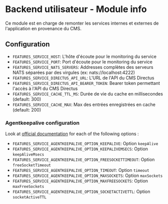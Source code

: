 # Backend utilisateur - Module info
Ce module est en charge de remonter les services internes et externes de l'application en provenance du CMS.

## Configuration
- `FEATURES_SERVICE_HOST`: L'hôte d'écoute pour le monitoring du service
- `FEATURES_SERVICE_PORT`: Port d'écoute pour le monitoring du service
- `FEATURES_SERVICE_NATS_SERVERS`: Addresses complètes des serveurs NATS séparées par des virgules (ex: nats://localhost:4222)
- `FEATURES_SERVICE_DIRECTUS_API_URL`: L'URL de l'API du CMS Directus
- `FEATURES_SERVICE_DIRECTUS_API_BEARER_TOKEN`: Bearer token permettant l'accès à l'API du CMS Directus
- `FEATURES_SERVICE_CACHE_TTL_MS`: Durée de vie du cache en millisecondes (default: 300)
- `FEATURES_SERVICE_CACHE_MAX`: Max des entrées enregistrées en cache (default: 200)

### Agentkeepalive configuration
Look at [official documentation](https://github.com/node-modules/agentkeepalive#new-agentoptions) for each of the following options :
- `FEATURES_SERVICE_AGENTKEEPALIVE_OPTION_KEEPALIVE`: Option `keepAlive`
- `FEATURES_SERVICE_AGENTKEEPALIVE_OPTION_KEEPALIVEMSECS`: Option `keepAliveMsecs`
- `FEATURES_SERVICE_AGENTKEEPALIVE_OPTION_FREESOCKETTIMEOUT`: Option `freeSocketTimeout`
- `FEATURES_SERVICE_AGENTKEEPALIVE_OPTION_TIMEOUT`: Option `timeout`
- `FEATURES_SERVICE_AGENTKEEPALIVE_OPTION_MAXSOCKETS`: Option `maxSockets`
- `FEATURES_SERVICE_AGENTKEEPALIVE_OPTION_MAXFREESOCKETS`: Option `maxFreeSockets`
- `FEATURES_SERVICE_AGENTKEEPALIVE_OPTION_SOCKETACTIVETTL`: Option `socketActiveTTL`
